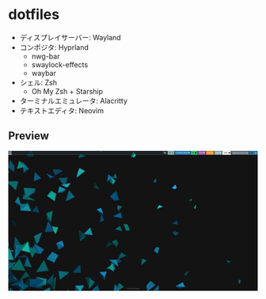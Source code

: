 # dotfiles

- ディスプレイサーバー: Wayland
- コンポジタ: Hyprland
    - nwg-bar
    - swaylock-effects
    - waybar
- シェル: Zsh
    - Oh My Zsh + Starship
- ターミナルエミュレータ: Alacritty
- テキストエディタ: Neovim

## Preview

![preview](./preview.jpg)